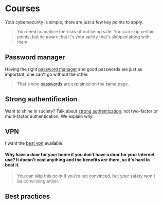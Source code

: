 # Courses
Your cybersecurity is simple, there are just a few key points to apply.
> You need to analyze the risks of not being safe. You can skip certain points, but be aware that it's your safety that's skipped along with them.
## Password manager
Having the right [password manager](https://github.com/kyvernfoundation/kyvern/blob/main/courses/passwordmanager.md) and good passwords are just as important, one can't go without the other.
> That's why [passwords](https://github.com/kyvernfoundation/kyvern/blob/main/courses/passwordmanager.md#password) are explained on the same page.
## Strong authentification
Want to shine in society? Talk about [strong authentication](https://github.com/kyvernfoundation/kyvern/blob/main/courses/strongauthentication.md), not two-factor or multi-factor authentication. We explain why.
## VPN
I want the [best vpn](https://github.com/kyvernfoundation/kyvern/blob/main/courses/vpn.md) available.
#### Why have a door for your home if you don't have a door for your Internet use? It doesn't cost anything and the benefits are there, so it's hard to beat it.
> You can skip this point if you're not convinced, but your safety won't be convincing either.
## Best practices
